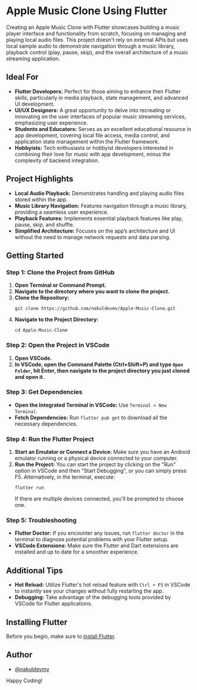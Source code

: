 # Apple Music Clone Using Flutter

Creating an Apple Music Clone with Flutter showcases building a music player interface and functionality from scratch, focusing on managing and playing local audio files. This project doesn't rely on external APIs but uses local sample audio to demonstrate navigation through a music library, playback control (play, pause, skip), and the overall architecture of a music streaming application.

## Ideal For

- **Flutter Developers:** Perfect for those aiming to enhance their Flutter skills, particularly in media playback, state management, and advanced UI development.
- **UI/UX Designers:** A great opportunity to delve into recreating or innovating on the user interfaces of popular music streaming services, emphasizing user experience.
- **Students and Educators:** Serves as an excellent educational resource in app development, covering local file access, media control, and application state management within the Flutter framework.
- **Hobbyists:** Tech enthusiasts or hobbyist developers interested in combining their love for music with app development, minus the complexity of backend integration.

## Project Highlights

- **Local Audio Playback:** Demonstrates handling and playing audio files stored within the app.
- **Music Library Navigation:** Features navigation through a music library, providing a seamless user experience.
- **Playback Features:** Implements essential playback features like play, pause, skip, and shuffle.
- **Simplified Architecture:** Focuses on the app’s architecture and UI without the need to manage network requests and data parsing.

## Getting Started

### Step 1: Clone the Project from GitHub

1. **Open Terminal or Command Prompt.**
2. **Navigate to the directory where you want to clone the project.**
3. **Clone the Repository:**
   ```
   git clone https://github.com/nakuldevmv/Apple-Music-Clone.git
   ```
4. **Navigate to the Project Directory:**
   ```
   cd Apple-Music-Clone
   ```

### Step 2: Open the Project in VSCode

1. **Open VSCode.**
2. **In VSCode, open the Command Palette (Ctrl+Shift+P) and type `Open Folder`, hit Enter, then navigate to the project directory you just cloned and open it.**

### Step 3: Get Dependencies

- **Open the Integrated Terminal in VSCode:** Use `Terminal > New Terminal`.
- **Fetch Dependencies:** Run `flutter pub get` to download all the necessary dependencies.

### Step 4: Run the Flutter Project

1. **Start an Emulator or Connect a Device:** Make sure you have an Android emulator running or a physical device connected to your computer.
2. **Run the Project:** You can start the project by clicking on the "Run" option in VSCode and then "Start Debugging", or you can simply press F5. Alternatively, in the terminal, execute:
   ```
   flutter run
   ```
   If there are multiple devices connected, you'll be prompted to choose one.

### Step 5: Troubleshooting

- **Flutter Doctor:** If you encounter any issues, run `flutter doctor` in the terminal to diagnose potential problems with your Flutter setup.
- **VSCode Extensions:** Make sure the Flutter and Dart extensions are installed and up to date for a smoother experience.

## Additional Tips

- **Hot Reload:** Utilize Flutter's hot reload feature with `Ctrl + F5` in VSCode to instantly see your changes without fully restarting the app.
- **Debugging:** Take advantage of the debugging tools provided by VSCode for Flutter applications.

## Installing Flutter

Before you begin, make sure to [install Flutter](https://flutter.dev/docs/get-started/install).

## Author

- [@nakuldevmv](https://github.com/nakuldevmv)

Happy Coding!


